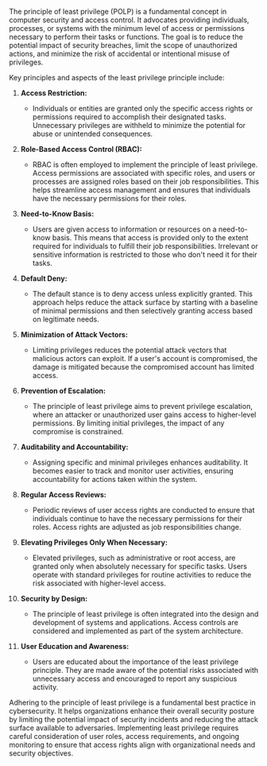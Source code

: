 The principle of least privilege (POLP) is a fundamental concept in computer security and access control. It advocates providing individuals, processes, or systems with the minimum level of access or permissions necessary to perform their tasks or functions. The goal is to reduce the potential impact of security breaches, limit the scope of unauthorized actions, and minimize the risk of accidental or intentional misuse of privileges.

Key principles and aspects of the least privilege principle include:

1. **Access Restriction:**
   - Individuals or entities are granted only the specific access rights or permissions required to accomplish their designated tasks. Unnecessary privileges are withheld to minimize the potential for abuse or unintended consequences.

2. **Role-Based Access Control (RBAC):**
   - RBAC is often employed to implement the principle of least privilege. Access permissions are associated with specific roles, and users or processes are assigned roles based on their job responsibilities. This helps streamline access management and ensures that individuals have the necessary permissions for their roles.

3. **Need-to-Know Basis:**
   - Users are given access to information or resources on a need-to-know basis. This means that access is provided only to the extent required for individuals to fulfill their job responsibilities. Irrelevant or sensitive information is restricted to those who don't need it for their tasks.

4. **Default Deny:**
   - The default stance is to deny access unless explicitly granted. This approach helps reduce the attack surface by starting with a baseline of minimal permissions and then selectively granting access based on legitimate needs.

5. **Minimization of Attack Vectors:**
   - Limiting privileges reduces the potential attack vectors that malicious actors can exploit. If a user's account is compromised, the damage is mitigated because the compromised account has limited access.

6. **Prevention of Escalation:**
   - The principle of least privilege aims to prevent privilege escalation, where an attacker or unauthorized user gains access to higher-level permissions. By limiting initial privileges, the impact of any compromise is constrained.

7. **Auditability and Accountability:**
   - Assigning specific and minimal privileges enhances auditability. It becomes easier to track and monitor user activities, ensuring accountability for actions taken within the system.

8. **Regular Access Reviews:**
   - Periodic reviews of user access rights are conducted to ensure that individuals continue to have the necessary permissions for their roles. Access rights are adjusted as job responsibilities change.

9. **Elevating Privileges Only When Necessary:**
   - Elevated privileges, such as administrative or root access, are granted only when absolutely necessary for specific tasks. Users operate with standard privileges for routine activities to reduce the risk associated with higher-level access.

10. **Security by Design:**
    - The principle of least privilege is often integrated into the design and development of systems and applications. Access controls are considered and implemented as part of the system architecture.

11. **User Education and Awareness:**
    - Users are educated about the importance of the least privilege principle. They are made aware of the potential risks associated with unnecessary access and encouraged to report any suspicious activity.

Adhering to the principle of least privilege is a fundamental best practice in cybersecurity. It helps organizations enhance their overall security posture by limiting the potential impact of security incidents and reducing the attack surface available to adversaries. Implementing least privilege requires careful consideration of user roles, access requirements, and ongoing monitoring to ensure that access rights align with organizational needs and security objectives.
